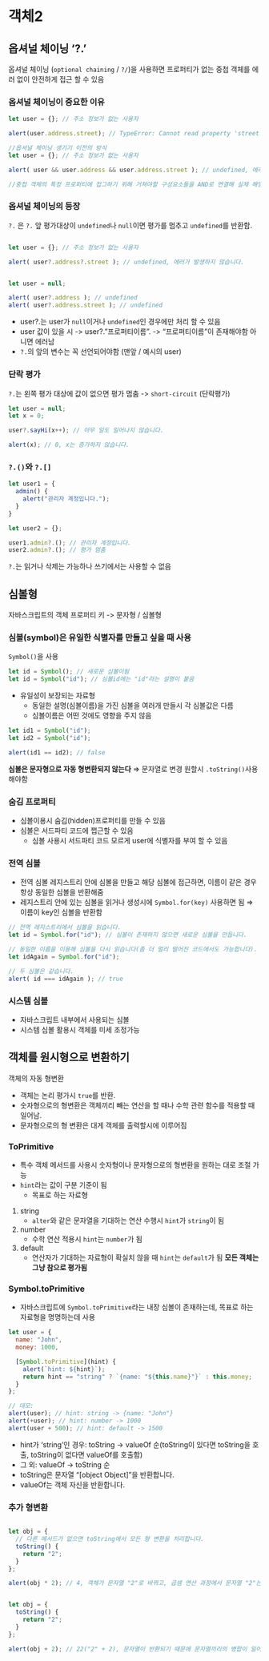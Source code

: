   # 객체2

## 옵셔널 체이닝 ‘?.’
옵셔널 체이닝 (`optional chaining` / `?/`)을 사용하면 프로퍼티가 없는 중첩 객체를 에러 없이 안전하게 접근 할 수 있음

### 옵셔널 체이닝이 중요한 이유
```javascript
let user = {}; // 주소 정보가 없는 사용자

alert(user.address.street); // TypeError: Cannot read property 'street' of undefined

//옵셔널 체이닝 생기기 이전의 방식
let user = {}; // 주소 정보가 없는 사용자

alert( user && user.address && user.address.street ); // undefined, 에러가 발생하지 않습니다.

//중첩 객체의 특정 프로퍼티에 접그하기 위해 거쳐야할 구성요소들을 AND로 연결해 실제 해당 객체나 프로퍼티가 있는지 확인하는 방법을 사용함 -> 코드가 아주 길어진다는 단점 가짐
```

### 옵셔널 체이닝의 등장
`?.` 은 `?.` 앞 평가대상이 `undefined`나 `null`이면 평가를 멈추고 `undefined`를 반환함.

```javascript

let user = {}; // 주소 정보가 없는 사용자

alert( user?.address?.street ); // undefined, 에러가 발생하지 않습니다.


let user = null;

alert( user?.address ); // undefined
alert( user?.address.street ); // undefined
```

-  user?.는 user가 `null`이거나 `undefined`인 경우에만 처리 할 수 있음
- user 값이 있을 시 -> user?.”프로퍼티이름”. -> “프로퍼티이름”이 존재해야함 아니면 에러남
- `?.`의 앞의 변수는 꼭 선언되어야함 (맨앞 / 예시의 user)
### 단락 평가
`?.`는 왼쪽 평가 대상에 값이 없으면 평가 멈춤 -> `short-circuit` (단락평가)
```javascript
let user = null;
let x = 0;

user?.sayHi(x++); // 아무 일도 일어나지 않습니다.

alert(x); // 0, x는 증가하지 않습니다.
```

### `?.()`와 `?.[]`

```javascript
let user1 = {
  admin() {
    alert("관리자 계정입니다.");
  }
}

let user2 = {};

user1.admin?.(); // 관리자 계정입니다.
user2.admin?.(); // 평가 멈춤
```

`?.`는 읽거나 삭제는 가능하나 쓰기에서는 사용할 수 없음

## 심볼형
자바스크립트의 객체 프로퍼티 키 -> 문자형 / 심볼형

### 심볼(symbol)은 유일한 식별자를 만들고 싶을 때 사용
`Symbol()`을 사용
```javascript
let id = Symbol(); // 새로운 심볼이됨
let id = Symbol("id"); // 심볼id에는 "id"라는 설명이 붙음
```
- 유일성이 보장되는 자료형
	- 동일한 설명(심볼이름)을 가진 심볼을 여러개 만들시 각 심볼값은 다름
	- 심볼이름은 어떤 것에도 영향을 주지 않음
```javascript
let id1 = Symbol("id");
let id2 = Symbol("id");

alert(id1 == id2); // false
```

**심볼은 문자형으로 자동 형변환되지 않는다** ⇒ 문자열로 변경 원할시 `.toString()`사용해야함

### 숨김 프로퍼티
- 심볼이용시 숨김(hidden)프로퍼티를 만들 수 있음
- 심볼은 서드파티 코드에 쩝근할 수 있음
	- 심볼 사용시 서드파티 코드 모르게 user에 식별자를 부여 할 수 있음

### 전역 심볼
- 전역 심볼 레지스트리 안에 심볼을 만들고 해당 심볼에 접근하면, 이름이 같은 경우 항상 동일한 심볼을 반환해줌
- 레지스트리 안에 있는 심볼을 읽거나 생성시에 `Symbol.for(key)` 사용하면 됨 ⇒ 이름이 key인 심볼을 반환함
```Javascript
// 전역 레지스트리에서 심볼을 읽습니다.
let id = Symbol.for("id"); // 심볼이 존재하지 않으면 새로운 심볼을 만듭니다.

// 동일한 이름을 이용해 심볼을 다시 읽습니다(좀 더 멀리 떨어진 코드에서도 가능합니다).
let idAgain = Symbol.for("id");

// 두 심볼은 같습니다.
alert( id === idAgain ); // true
```

### 시스템 심볼
- 자바스크립트 내부에서 사용되는 심볼
- 시스템 심볼 활용시 객체를 미세 조정가능

## 객체를 원시형으로 변환하기
객체의 자동 형변환
- 객체는 논리 평가시 `true`를 반환.
- 숫자형으로의 형변환은 객체끼리 빼는 연산을 할 때나 수학 관련 함수를 적용할 때 일어남.
- 문자형으로의 형 변환은 대게 객체를 출력할시에 이루어짐
### ToPrimitive
- 특수 객체 메서드를 사용시 숫자형이나 문자형으로의 형변환을 원하는 대로 조절 가능
- `hint`라는 값이 구분 기준이 됨
	- 목표로 하는 자료형
1. string
	- `alter`와 같은 문자열을 기대하는 연산 수행시 `hint`가 `string`이 됨
2. number
	- 수학 연산 적용시 `hint`는 `number`가 됨
3. default
	- 연산자가 기대하는 자료형이 확실치 않을 때 `hint`는 `default`가 됨
**모든 객체는 그냥 참으로 평가됨**

### Symbol.toPrimitive
- 자바스크립트에 `Symbol.toPrimitive`라는 내장 심볼이 존재하는데, 목표로 하는 자료형을 명명하는데 사용
```javascript
let user = {
  name: "John",
  money: 1000,

  [Symbol.toPrimitive](hint) {
    alert(`hint: ${hint}`);
    return hint == "string" ? `{name: "${this.name}"}` : this.money;
  }
};

// 데모:
alert(user); // hint: string -> {name: "John"}
alert(+user); // hint: number -> 1000
alert(user + 500); // hint: default -> 1500

```
* hint가 ‘string’인 경우: toString -> valueOf 순(toString이 있다면 toString을 호출, toString이 없다면 valueOf를 호출함)
* 그 외: valueOf -> toString 순
* toString은 문자열 “[object Object]”을 반환합니다.
* valueOf는 객체 자신을 반환합니다.
### 추가 형변환
```javascript

let obj = {
  // 다른 메서드가 없으면 toString에서 모든 형 변환을 처리합니다.
  toString() {
    return "2";
  }
};

alert(obj * 2); // 4, 객체가 문자열 "2"로 바뀌고, 곱셈 연산 과정에서 문자열 "2"는 숫자 2로 변경됩니다.


let obj = {
  toString() {
    return "2";
  }
};

alert(obj + 2); // 22("2" + 2), 문자열이 반환되기 때문에 문자열끼리의 병합이 일어났습니다.
```